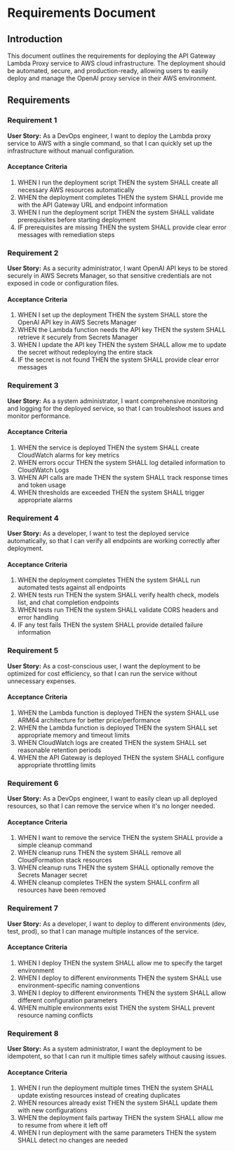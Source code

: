 # Requirements Document

## Introduction

This document outlines the requirements for deploying the API Gateway Lambda Proxy service to AWS cloud infrastructure. The deployment should be automated, secure, and production-ready, allowing users to easily deploy and manage the OpenAI proxy service in their AWS environment.

## Requirements

### Requirement 1

**User Story:** As a DevOps engineer, I want to deploy the Lambda proxy service to AWS with a single command, so that I can quickly set up the infrastructure without manual configuration.

#### Acceptance Criteria

1. WHEN I run the deployment script THEN the system SHALL create all necessary AWS resources automatically
2. WHEN the deployment completes THEN the system SHALL provide me with the API Gateway URL and endpoint information
3. WHEN I run the deployment script THEN the system SHALL validate prerequisites before starting deployment
4. IF prerequisites are missing THEN the system SHALL provide clear error messages with remediation steps

### Requirement 2

**User Story:** As a security administrator, I want OpenAI API keys to be stored securely in AWS Secrets Manager, so that sensitive credentials are not exposed in code or configuration files.

#### Acceptance Criteria

1. WHEN I set up the deployment THEN the system SHALL store the OpenAI API key in AWS Secrets Manager
2. WHEN the Lambda function needs the API key THEN the system SHALL retrieve it securely from Secrets Manager
3. WHEN I update the API key THEN the system SHALL allow me to update the secret without redeploying the entire stack
4. IF the secret is not found THEN the system SHALL provide clear error messages

### Requirement 3

**User Story:** As a system administrator, I want comprehensive monitoring and logging for the deployed service, so that I can troubleshoot issues and monitor performance.

#### Acceptance Criteria

1. WHEN the service is deployed THEN the system SHALL create CloudWatch alarms for key metrics
2. WHEN errors occur THEN the system SHALL log detailed information to CloudWatch Logs
3. WHEN API calls are made THEN the system SHALL track response times and token usage
4. WHEN thresholds are exceeded THEN the system SHALL trigger appropriate alarms

### Requirement 4

**User Story:** As a developer, I want to test the deployed service automatically, so that I can verify all endpoints are working correctly after deployment.

#### Acceptance Criteria

1. WHEN the deployment completes THEN the system SHALL run automated tests against all endpoints
2. WHEN tests run THEN the system SHALL verify health check, models list, and chat completion endpoints
3. WHEN tests run THEN the system SHALL validate CORS headers and error handling
4. IF any test fails THEN the system SHALL provide detailed failure information

### Requirement 5

**User Story:** As a cost-conscious user, I want the deployment to be optimized for cost efficiency, so that I can run the service without unnecessary expenses.

#### Acceptance Criteria

1. WHEN the Lambda function is deployed THEN the system SHALL use ARM64 architecture for better price/performance
2. WHEN the Lambda function is deployed THEN the system SHALL set appropriate memory and timeout limits
3. WHEN CloudWatch logs are created THEN the system SHALL set reasonable retention periods
4. WHEN the API Gateway is deployed THEN the system SHALL configure appropriate throttling limits

### Requirement 6

**User Story:** As a DevOps engineer, I want to easily clean up all deployed resources, so that I can remove the service when it's no longer needed.

#### Acceptance Criteria

1. WHEN I want to remove the service THEN the system SHALL provide a simple cleanup command
2. WHEN cleanup runs THEN the system SHALL remove all CloudFormation stack resources
3. WHEN cleanup runs THEN the system SHALL optionally remove the Secrets Manager secret
4. WHEN cleanup completes THEN the system SHALL confirm all resources have been removed

### Requirement 7

**User Story:** As a developer, I want to deploy to different environments (dev, test, prod), so that I can manage multiple instances of the service.

#### Acceptance Criteria

1. WHEN I deploy THEN the system SHALL allow me to specify the target environment
2. WHEN I deploy to different environments THEN the system SHALL use environment-specific naming conventions
3. WHEN I deploy to different environments THEN the system SHALL allow different configuration parameters
4. WHEN multiple environments exist THEN the system SHALL prevent resource naming conflicts

### Requirement 8

**User Story:** As a system administrator, I want the deployment to be idempotent, so that I can run it multiple times safely without causing issues.

#### Acceptance Criteria

1. WHEN I run the deployment multiple times THEN the system SHALL update existing resources instead of creating duplicates
2. WHEN resources already exist THEN the system SHALL update them with new configurations
3. WHEN the deployment fails partway THEN the system SHALL allow me to resume from where it left off
4. WHEN I run deployment with the same parameters THEN the system SHALL detect no changes are needed